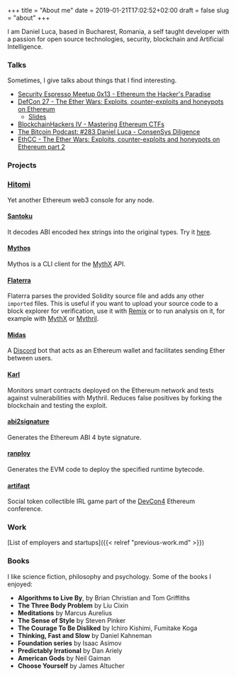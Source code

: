 +++
title = "About me"
date = 2019-01-21T17:02:52+02:00
draft = false
slug = "about"
+++

I am Daniel Luca, based in Bucharest, Romania, a self taught developer with a passion for open source technologies, security, blockchain and Artificial Intelligence.


### Talks

Sometimes, I give talks about things that I find interesting.

- [Security Espresso Meetup 0x13 - Ethereum the Hacker's Paradise](https://www.youtube.com/watch?v=sfyYTfS_7uU)
- [DefCon 27 - The Ether Wars: Exploits, counter-exploits and honeypots on Ethereum](https://youtu.be/Qd9ubry-c_M)
  - [Slides](/presentations/defcon27/DEFCON-27-Bernhard-Mueller-The-Ether-Wars.pdf)
- [BlockchainHackers IV - Mastering Ethereum CTFs](/presentations//blockchainhackers-iv/Mastering-Ethereum-CTFs.pdf)
- [The Bitcoin Podcast: #283 Daniel Luca - ConsenSys Diligence](https://thebitcoinpodcast.com/the-bitcoin-podcast-283/)
- [EthCC - The Ether Wars: Exploits, counter-exploits and honeypots on Ethereum part 2](https://youtu.be/Qm0i3fd9UKc)

### Projects

### [Hitomi](https://github.com/cleanunicorn/hitomi)
Yet another Ethereum web3 console for any node.

#### [Santoku](https://github.com/cleanunicorn/santoku)
It decodes ABI encoded hex strings into the original types. Try it [here](https://cleanunicorn.github.io/santoku/).

#### [Mythos](https://github.com/cleanunicorn/mythos)
Mythos is a CLI client for the [MythX](https://mythx.io) API.

#### [Flaterra](https://github.com/cleanunicorn/flaterra)
Flaterra parses the provided Solidity source file and adds any other `imported` files. This is useful if you want to upload your source code to a block explorer for verification, use it with [Remix](https://remix.ethereum.org) or to run analysis on it, for example with [MythX](https://mythx.io/) or [Mythril](https://github.com/ConsenSys/mythril-classic/).

#### [Midas](https://gitlab.com/cleanunicorn/eth-tipper) 
A [Discord](https://discordapp.com) bot that acts as an Ethereum wallet and facilitates sending Ether between users.

#### [Karl](https://github.com/cleanunicorn/karl)
Monitors smart contracts deployed on the Ethereum network and tests against vulnerabilities with Mythril. Reduces false positives by forking the blockchain and testing the exploit.

#### [abi2signature](https://github.com/cleanunicorn/abi2signature)
Generates the Ethereum ABI 4 byte signature.

#### [ranploy](https://github.com/cleanunicorn/ranploy)
Generates the EVM code to deploy the specified runtime bytecode.

#### [artifaqt](https://github.com/consensys/artifaqt)
Social token collectible IRL game part of the [DevCon4](https://devcon4.ethereum.org/) Ethereum conference.

### Work

[List of employers and startups]({{< relref "previous-work.md" >}})

### Books

I like science fiction, philosophy and psychology.
Some of the books I enjoyed:

* **Algorithms to Live By**, by Brian Christian and Tom Griffiths
* **The Three Body Problem** by Liu Cixin
* **Meditations** by Marcus Aurelius
* **The Sense of Style** by Steven Pinker
* **The Courage To Be Disliked** by Ichiro Kishimi, Fumitake Koga
* **Thinking, Fast and Slow** by Daniel Kahneman
* **Foundation series** by Isaac Asimov
* **Predictably Irrational** by Dan Ariely
* **American Gods** by Neil Gaiman
* **Choose Yourself** by James Altucher

<!-- ## Conferences

I enjoy going to conferences and helping out if that's possible.

You might see me at one of these events
- DevCon
- CCC
- Ethereum -->
